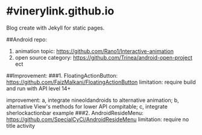 #vinerylink.github.io
====================

Blog create with Jekyll for static pages.

##Android repo:
1. animation topic: https://github.com/Rano1/Interactive-animation
2. open source category: https://github.com/Trinea/android-open-project
ect

##Improvement:
###1. FloatingActionButton: https://github.com/FaizMalkani/FloatingActionButton
limitation: require build and run with API level 14+

improvement: a, integrate nineoldandroids to alternative animation; b, alternative View's methods for lower API compitable; c, integrate sherlockactionbar example
###2. AndroidResideMenu: https://github.com/SpecialCyCi/AndroidResideMenu
limitation: require no title activity